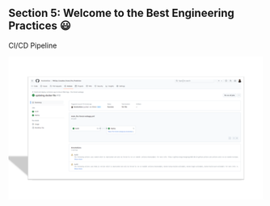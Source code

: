 ## Section 5: Welcome to the Best Engineering Practices :smiley:

CI/CD Pipeline

![alt text](<../artifacts/images/cicd.png>)
